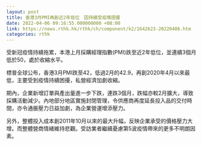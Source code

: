 ```yaml
---
layout: post
title: 香港3月PMI再創近2年低位　因持續受疫情困擾
date: 2022-04-06 09:16:55.000000000 +08:00
link: https://news.rthk.hk/rthk/ch/component/k2/1642623-20220406.htm
categories: rthk
---
```


受新冠疫情持續拖累，本港上月採購經理指數(PMI)跌至近2年低位，並連續3個月低於50，處於收縮水平。

標普全球公布，香港3月PMI跌至42，低過2月的42.9，再創2020年4月以來最低，主要受到疫情持續困擾，私營經濟加劇收縮。

期內，企業新增訂單與產出量進一步下跌，連跌3個月，跌幅亦較2月擴大，導致採購活動減少。內地部分地區實施封閉管理，令供應商再度延長投入品的交付時間，亦令通脹壓力日益加劇，為企業營運增添壓力。

另外，整體投入成本創2011年10月以來的最大升幅，反映企業承受的價格壓力大增。而整體營商情緒維持悲觀。受訪業者繼續憂慮第5波疫情帶來的更多不明朗因素。
